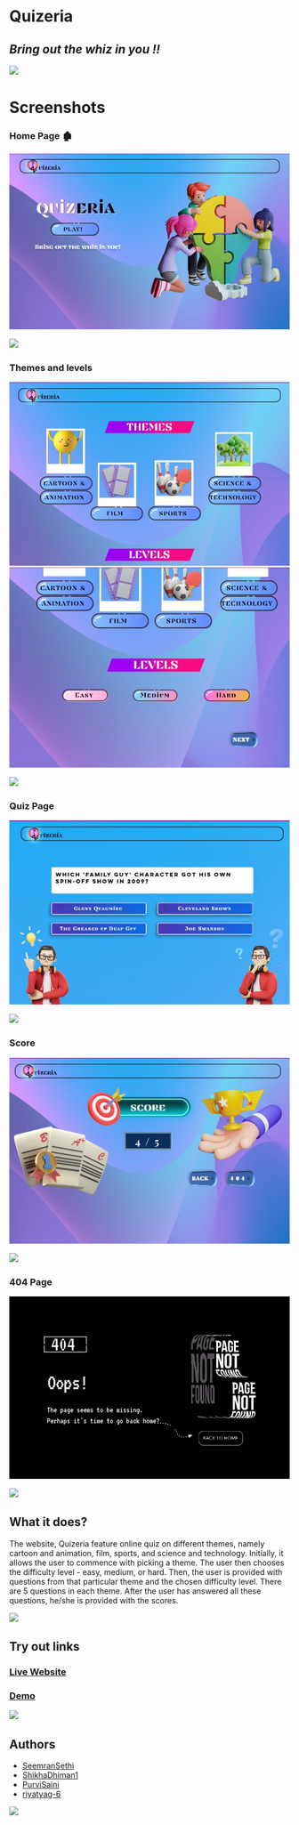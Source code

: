 # Quizeria
## *Bring out the whiz in you !!*

<a href="https://github.com/404"><img src="https://user-images.githubusercontent.com/73097560/115834477-dbab4500-a447-11eb-908a-139a6edaec5c.gif"></a>

# Screenshots
### Home Page  🏚
<img src="https://github.com/PurviSaini/Design-a-thon/blob/main/img/home.jpg">

<a href="https://github.com/404"><img src="https://user-images.githubusercontent.com/73097560/115834477-dbab4500-a447-11eb-908a-139a6edaec5c.gif"></a>

### Themes and levels 
<img src="https://github.com/PurviSaini/Design-a-thon/blob/main/img/theme.jpg">

<img src="https://github.com/PurviSaini/Design-a-thon/blob/main/img/level.jpg">

<a href="https://github.com/404"><img src="https://user-images.githubusercontent.com/73097560/115834477-dbab4500-a447-11eb-908a-139a6edaec5c.gif"></a>

### Quiz Page
<img src="https://github.com/PurviSaini/Design-a-thon/blob/main/img/q.jpg">

<a href="https://github.com/404"><img src="https://user-images.githubusercontent.com/73097560/115834477-dbab4500-a447-11eb-908a-139a6edaec5c.gif"></a>

### Score
<img src="https://github.com/PurviSaini/Design-a-thon/blob/main/img/score.jpg">

<a href="https://github.com/404"><img src="https://user-images.githubusercontent.com/73097560/115834477-dbab4500-a447-11eb-908a-139a6edaec5c.gif"></a>

### 404 Page
<img src="https://github.com/PurviSaini/Design-a-thon/blob/main/img/404.jpg">

<a href="https://github.com/404"><img src="https://user-images.githubusercontent.com/73097560/115834477-dbab4500-a447-11eb-908a-139a6edaec5c.gif"></a>


## What it does?
The website, Quizeria feature online quiz on different themes, namely cartoon and animation, film, sports, and science and technology. Initially, it allows the user to commence with picking a theme. The user then chooses the difficulty level - easy, medium, or hard. Then, the user is provided with questions from that particular theme and the chosen difficulty level. There are 5 questions in each theme. After the user has answered all these questions, he/she is provided with the scores.


<a href="https://github.com/404"><img src="https://user-images.githubusercontent.com/73097560/115834477-dbab4500-a447-11eb-908a-139a6edaec5c.gif"></a>


## Try out links

### <a href="https://agamtyagi85.wixsite.com/quizeria">Live Website</a>
### <a href="https://youtu.be/inNajOhcCbs">Demo</a>

<a href="https://github.com/404"><img src="https://user-images.githubusercontent.com/73097560/115834477-dbab4500-a447-11eb-908a-139a6edaec5c.gif"></a>


## Authors
- <a href="https://github.com/SeemranSethi">SeemranSethi</a>
- <a href="https://github.com/ShikhaDhiman1">ShikhaDhiman1</a>
- <a href="https://github.com/PurviSaini">PurviSaini</a>
- <a href="https://github.com/riyatyag-6">riyatyag-6</a>

<a href="https://github.com/404"><img src="https://user-images.githubusercontent.com/73097560/115834477-dbab4500-a447-11eb-908a-139a6edaec5c.gif"></a>
